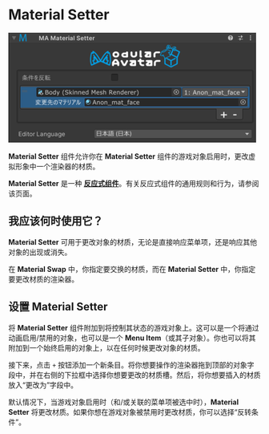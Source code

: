 ﻿# Material Setter

![Material Setter](material-setter.png)

**Material Setter** 组件允许你在 **Material Setter** 组件的游戏对象启用时，更改虚拟形象中一个渲染器的材质。

**Material Setter** 是一种 [**反应式组件**](./index.md)。有关反应式组件的通用规则和行为，请参阅该页面。

## 我应该何时使用它？

**Material Setter** 可用于更改对象的材质，无论是直接响应菜单项，还是响应其他对象的出现或消失。

在 **Material Swap** 中，你指定要交换的材质，而在 **Material Setter** 中，你指定要更改材质的渲染器。

## 设置 Material Setter

将 **Material Setter** 组件附加到将控制其状态的游戏对象上。这可以是一个将通过动画启用/禁用的对象，也可以是一个 **Menu Item**（或其子对象）。你也可以将其附加到一个始终启用的对象上，以在任何时候更改对象的材质。

接下来，点击 `+` 按钮添加一个新条目。将你想要操作的渲染器拖到顶部的对象字段中，并在右侧的下拉框中选择你想要更改的材质槽。然后，将你想要插入的材质放入“更改为”字段中。

默认情况下，当游戏对象启用时（和/或关联的菜单项被选中时），**Material Setter** 将更改材质。如果你想在游戏对象被禁用时更改材质，你可以选择“反转条件”。